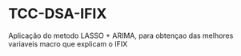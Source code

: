 # TCC-DSA-IFIX
Aplicação do metodo LASSO + ARIMA, para obtençao das melhores variaveis macro que explicam o IFIX
